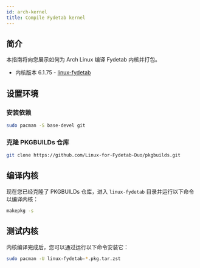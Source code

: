 ```yaml
---
id: arch-kernel
title: Compile Fydetab kernel
---
```


## 简介

本指南将向您展示如何为 Arch Linux 编译 Fydetab 内核并打包。

- 内核版本 6.1.75 - [linux-fydetab](https://github.com/Linux-for-Fydetab-Duo/linux-rockchip)

## 设置环境

### 安装依赖

```bash
sudo pacman -S base-devel git
```

### 克隆 PKGBUILDs 仓库

```bash
git clone https://github.com/Linux-for-Fydetab-Duo/pkgbuilds.git
```

## 编译内核

现在您已经克隆了 PKGBUILDs 仓库，进入 `linux-fydetab` 目录并运行以下命令以编译内核：
```bash
makepkg -s
```

## 测试内核

内核编译完成后，您可以通过运行以下命令安装它：
```bash
sudo pacman -U linux-fydetab-*.pkg.tar.zst
```